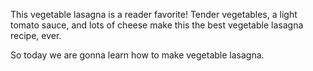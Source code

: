 
This vegetable lasagna is a reader favorite! Tender vegetables, a light tomato sauce, and lots of cheese make this the best vegetable lasagna recipe, ever.

So today we are gonna learn how to make vegetable lasagna.